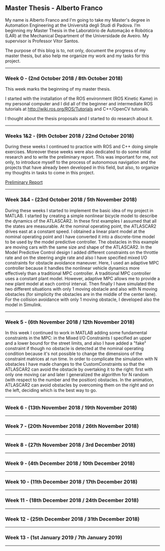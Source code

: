 ## Master Thesis - Alberto Franco

My name is Alberto Franco and I'm going to take my Master's degree in Automation Engineering at the Università degli Studi di Padova. I’m beginning my Master Thesis in the Laboratório de Automação e Robótica (LAR) at the Mechanical Department of the Universidade de Aveiro. My supervisor is Professor Vitor Santos.

The purpose of this blog is to, not only, document the progress of my master thesis, but also help me organize my work and my tasks for this project.

---------------------------------------------------------------------------------------------------
### Week 0 - (2nd October 2018 / 8th October 2018)
This week marks the beginning of my master thesis.

I started with the installation of the ROS environment (ROS Kinetic Kame) in my personal computer and I did all of the beginner and intermediate ROS tutorials at <http://wiki.ros.org/ROS/Tutorials> and C++/OpenCV tutorials.

I thought about the thesis proposals and I started to do research about it.

---------------------------------------------------------------------------------------------------
### Weeks 1&2 - (9th October 2018 / 22nd October 2018)
During these weeks I continued to practice with ROS and C++ doing simple exercises. Moreover these weeks were also dedicated to do some initial research and to write the preliminary report. This was important for me, not only, to introduce myself to the process of autonomous navigation and the projects that have already been developed in this field, but also, to organize my thoughts in tasks to come in this project.

[Preliminary Report](https://github.com/AlbertoFranco/MasterThesis/blob/master/Thesis_Latex/Preliminary%20Report/Preliminary_Report.pdf "Click here to open Preliminary Report.pdf")

---------------------------------------------------------------------------------------------------
### Week 3&4 - (23rd October 2018 / 5th November 2018)
During these weeks I started to implement the basic idea of ​​my project in MATLAB. I started by creating a simple nonlinear bicycle model to describe the dynamics of the ATLASCAR2. In these first examples I assumed that all the states are measurable. At the nominal operating point, the ATLASCAR2 drives east at a constant speed. I obtained a linear plant model at the nominal operating point and I have converted it into a discrete-time model to be used by the model predictive controller. The obstacles in this example are moving cars with the same size and shape of the ATLASCAR2. In the Model Predictive Control design I added different constraints on the throttle rate and on the steering angle rate and also I have specified mixed I/O constraints for obstacle avoidance maneuver. Here, I used an adaptive MPC controller because it handles the nonlinear vehicle dynamics more effectively than a traditional MPC controller. A traditional MPC controller uses a constant plant model. However, adaptive MPC allows me to provide a new plant model at each control interval. Then finally I have simulated the two different situations with only 1 moving obstacle and also with N moving obstacles (for simplicity the obstacles are in the middle of the center lane). For the collision avoidance with only 1 moving obstacle, I developed also the model in Simulink.

---------------------------------------------------------------------------------------------------
### Week 5 - (6th November 2018 / 12th November 2018)
In this week I continued to work in MATLAB adding some fundamental constraints in the MPC: in the Mixed I/O Constraints I specified an upper and a lower bound for the street limits, and also I have added a "fake" constraint if though no obstacle is detected at the nominal operating condition because it's not possible to change the dimensions of the constraint matrices at run time. In order to complicate the simulation with N obstacles I have made changes to the CustomConstraints so that the ATLASCAR2 can avoid the obstacle by overtaking it to the right: first with only one moving car and later I generalized the algorithm for N random (with respect to the number and the position) obstacles. In the animation, ATLASCAR2 can avoid obstacles by overcoming them on the right and on the left, deciding which is the best way to go.

---------------------------------------------------------------------------------------------------
### Week 6 - (13th November 2018 / 19th November 2018)


---------------------------------------------------------------------------------------------------
### Week 7 - (20th November 2018 / 26th November 2018)


---------------------------------------------------------------------------------------------------
### Week 8 - (27th November 2018 / 3rd December 2018)


---------------------------------------------------------------------------------------------------
### Week 9 - (4th December 2018 / 10th December 2018)


---------------------------------------------------------------------------------------------------
### Week 10 - (11th December 2018 / 17th December 2018)


---------------------------------------------------------------------------------------------------
### Week 11 - (18th December 2018 / 24th December 2018)


---------------------------------------------------------------------------------------------------
### Week 12 - (25th December 2018 / 31th December 2018)


---------------------------------------------------------------------------------------------------
### Week 13 - (1st January 2019 / 7th January 2019)


---------------------------------------------------------------------------------------------------




